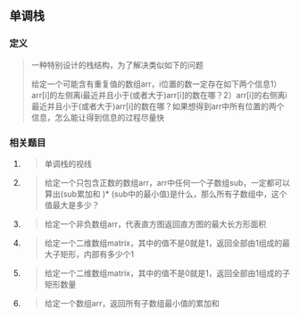 ## 单调栈

### 定义

> 一种特别设计的栈结构，为了解决类似如下的问题
>
> 给定一个可能含有重复值的数组arr，i位置的数一定存在如下两个信息1）arr[i]的左侧离i最近并且小于(或者大于)arr[i]的数在哪？2）arr[i]的右侧离i最近并且小于(或者大于)arr[i]的数在哪？如果想得到arr中所有位置的两个信息，怎么能让得到信息的过程尽量快

### 相关题目

1. > 单调栈的视线

2. > 给定一个只包含正数的数组arr，arr中任何一个子数组sub，一定都可以算出(sub累加和 )* (sub中的最小值)是什么，那么所有子数组中，这个值最大是多少？

3. > 给定一个非负数组arr，代表直方图返回直方图的最大长方形面积

4. > 给定一个二维数组matrix，其中的值不是0就是1，返回全部由1组成的最大子矩形，内部有多少个1

5. > 给定一个二维数组matrix，其中的值不是0就是1，返回全部由1组成的子矩形数量

6. > 给定一个数组arr，返回所有子数组最小值的累加和